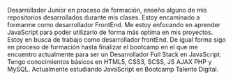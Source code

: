 Desarrollador Junior en proceso de formación, enseño alguno de mis repositorios desarrollados durante mis clases. 
Estoy encaminado a formarme como desarrollador FrontEnd. 
Me estoy enfocando en aprender JavaScript para poder utilizarlo de forma más optima en mis proyectos.
Estoy en busca de trabajo como desarrollador frontEnd.
De igual forma sigo en proceso de formación hasta finalizar el bootcamp en el que me encuentro actualmente para ser un Desarrollador Full Stack en JavaScript.
Tengo conocimientos básicos en HTML5, CSS3, SCSS, JS AJAX PHP y MySQL.
Actualmente estudiando JavaScript en Bootcamp Talento Digital. 
